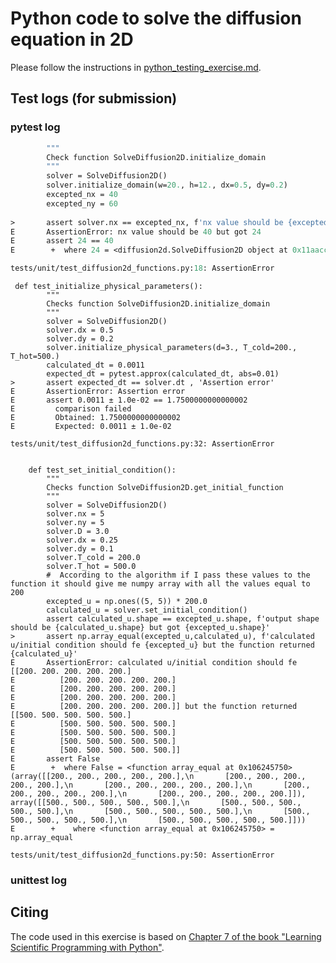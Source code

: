 # Python code to solve the diffusion equation in 2D

Please follow the instructions in [python_testing_exercise.md](https://github.com/Simulation-Software-Engineering/Lecture-Material/blob/main/05_testing_and_ci/python_testing_exercise.md).

## Test logs (for submission)

### pytest log
``` def test_initialize_domain():
        """
        Check function SolveDiffusion2D.initialize_domain
        """
        solver = SolveDiffusion2D()
        solver.initialize_domain(w=20., h=12., dx=0.5, dy=0.2)
        excepted_nx = 40
        excepted_ny = 60
    
>       assert solver.nx == excepted_nx, f'nx value should be {excepted_nx} but got {solver.nx}'
E       AssertionError: nx value should be 40 but got 24
E       assert 24 == 40
E        +  where 24 = <diffusion2d.SolveDiffusion2D object at 0x11aacc910>.nx

tests/unit/test_diffusion2d_functions.py:18: AssertionError
```

```
 def test_initialize_physical_parameters():
        """
        Checks function SolveDiffusion2D.initialize_domain
        """
        solver = SolveDiffusion2D()
        solver.dx = 0.5
        solver.dy = 0.2
        solver.initialize_physical_parameters(d=3., T_cold=200., T_hot=500.)
        calculated_dt = 0.0011
        expected_dt = pytest.approx(calculated_dt, abs=0.01)
>       assert expected_dt == solver.dt , 'Assertion error'
E       AssertionError: Assertion error
E       assert 0.0011 ± 1.0e-02 == 1.7500000000000002
E         comparison failed
E         Obtained: 1.7500000000000002
E         Expected: 0.0011 ± 1.0e-02

tests/unit/test_diffusion2d_functions.py:32: AssertionError
```

```

    def test_set_initial_condition():
        """
        Checks function SolveDiffusion2D.get_initial_function
        """
        solver = SolveDiffusion2D()
        solver.nx = 5
        solver.ny = 5
        solver.D = 3.0
        solver.dx = 0.25
        solver.dy = 0.1
        solver.T_cold = 200.0
        solver.T_hot = 500.0
        #  According to the algorithm if I pass these values to the function it should give me numpy array with all the values equal to 200
        excepted_u = np.ones((5, 5)) * 200.0
        calculated_u = solver.set_initial_condition()
        assert calculated_u.shape == excepted_u.shape, f'output shape should be {calculated_u.shape} but got {excepted_u.shape}'
>       assert np.array_equal(excepted_u,calculated_u), f'calculated u/initial condition should fe {excepted_u} but the function returned {calculated_u}'
E       AssertionError: calculated u/initial condition should fe [[200. 200. 200. 200. 200.]
E          [200. 200. 200. 200. 200.]
E          [200. 200. 200. 200. 200.]
E          [200. 200. 200. 200. 200.]
E          [200. 200. 200. 200. 200.]] but the function returned [[500. 500. 500. 500. 500.]
E          [500. 500. 500. 500. 500.]
E          [500. 500. 500. 500. 500.]
E          [500. 500. 500. 500. 500.]
E          [500. 500. 500. 500. 500.]]
E       assert False
E        +  where False = <function array_equal at 0x106245750>(array([[200., 200., 200., 200., 200.],\n       [200., 200., 200., 200., 200.],\n       [200., 200., 200., 200., 200.],\n       [200., 200., 200., 200., 200.],\n       [200., 200., 200., 200., 200.]]), array([[500., 500., 500., 500., 500.],\n       [500., 500., 500., 500., 500.],\n       [500., 500., 500., 500., 500.],\n       [500., 500., 500., 500., 500.],\n       [500., 500., 500., 500., 500.]]))
E        +    where <function array_equal at 0x106245750> = np.array_equal

tests/unit/test_diffusion2d_functions.py:50: AssertionError
```
### unittest log

## Citing

The code used in this exercise is based on [Chapter 7 of the book "Learning Scientific Programming with Python"](https://scipython.com/book/chapter-7-matplotlib/examples/the-two-dimensional-diffusion-equation/).
